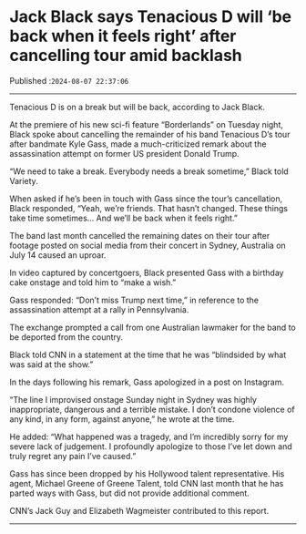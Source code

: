 # Jack Black says Tenacious D will ‘be back when it feels right’ after cancelling tour amid backlash

Published :`2024-08-07 22:37:06`

---

Tenacious D is on a break but will be back, according to Jack Black.

At the premiere of his new sci-fi feature “Borderlands” on Tuesday night, Black spoke about cancelling the remainder of his band Tenacious D’s tour after bandmate Kyle Gass, made a much-criticized remark about the assassination attempt on former US president Donald Trump.

“We need to take a break. Everybody needs a break sometime,” Black told Variety.

When asked if he’s been in touch with Gass since the tour’s cancellation, Black responded, “Yeah, we’re friends. That hasn’t changed. These things take time sometimes… And we’ll be back when it feels right.”

The band last month cancelled the remaining dates on their tour after footage posted on social media from their concert in Sydney, Australia on July 14 caused an uproar.

In video captured by concertgoers, Black presented Gass with a birthday cake onstage and told him to “make a wish.”

Gass responded: “Don’t miss Trump next time,” in reference to the assassination attempt at a rally in Pennsylvania.

The exchange prompted a call from one Australian lawmaker for the band to be deported from the country.

Black told CNN in a statement at the time that he was “blindsided by what was said at the show.”

In the days following his remark, Gass apologized in a post on Instagram.

“The line I improvised onstage Sunday night in Sydney was highly inappropriate, dangerous and a terrible mistake. I don’t condone violence of any kind, in any form, against anyone,” he wrote at the time.

He added: “What happened was a tragedy, and I’m incredibly sorry for my severe lack of judgement. I profoundly apologize to those I’ve let down and truly regret any pain I’ve caused.”

Gass has since been dropped by his Hollywood talent representative. His agent, Michael Greene of Greene Talent, told CNN last month that he has parted ways with Gass, but did not provide additional comment.

CNN’s Jack Guy and Elizabeth Wagmeister contributed to this report.

---

